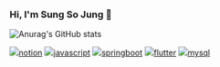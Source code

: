 ### Hi, I'm Sung So Jung 👋

![Anurag's GitHub stats](https://github-readme-stats.vercel.app/api?username=S-Sojung&show_icons=true&theme=material-palenight)

<a href="https://github.com/S-Sojung" target="_blank"><img src="https://img.shields.io/badge/000000?style=for-the-badge&logo=notion&logoColor=9370DB"/>notion</a>
<a href="https://github.com/S-Sojung" target="_blank"><img src="https://img.shields.io/badge/000000?style=for-the-badge&logo=javascript&logoColor=9370DB"/>javascript</a>
<a href="https://github.com/S-Sojung" target="_blank"><img src="https://img.shields.io/badge/000000?style=for-the-badge&logo=springboot&logoColor=9370DB"/>springboot</a>
<a href="https://github.com/S-Sojung" target="_blank"><img src="https://img.shields.io/badge/000000?style=for-the-badge&logo=flutter&logoColor=9370DB"/>flutter</a>
<a href="https://github.com/S-Sojung" target="_blank"><img src="https://img.shields.io/badge/000000?style=for-the-badge&logo=mysql&logoColor=9370DB"/>mysql</a>

<!--
**S-Sojung/S-Sojung** is a ✨ _special_ ✨ repository because its `README.md` (this file) appears on your GitHub profile.

Here are some ideas to get you started:

- 🔭 I’m currently working on ...
- 🌱 I’m currently learning ...
- 👯 I’m looking to collaborate on ...
- 🤔 I’m looking for help with ...
- 💬 Ask me about ...
- 📫 How to reach me: ...
- 😄 Pronouns: ...
- ⚡ Fun fact: ...
-->
